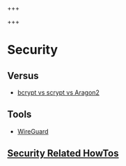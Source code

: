 
+++

+++
# Security

## Versus

-   [bcrypt vs scrypt vs Aragon2](@/security/vs/bcrypt-scrypt-argon2.md)

## Tools

-   [WireGuard](@/security/wireguard.md)

## [Security Related HowTos](@/security/howtos.md)

